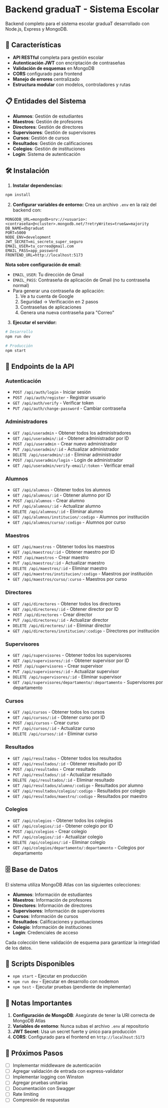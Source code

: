 # Backend graduaT - Sistema Escolar

Backend completo para el sistema escolar graduaT desarrollado con Node.js, Express y MongoDB.

## 🚀 Características

- **API RESTful** completa para gestión escolar
- **Autenticación JWT** con encriptación de contraseñas
- **Validación de esquemas** en MongoDB
- **CORS** configurado para frontend
- **Manejo de errores** centralizado
- **Estructura modular** con modelos, controladores y rutas

## 📋 Entidades del Sistema

- **Alumnos**: Gestión de estudiantes
- **Maestros**: Gestión de profesores
- **Directores**: Gestión de directores
- **Supervisores**: Gestión de supervisores
- **Cursos**: Gestión de cursos
- **Resultados**: Gestión de calificaciones
- **Colegios**: Gestión de instituciones
- **Login**: Sistema de autenticación

## 🛠️ Instalación

1. **Instalar dependencias:**
```bash
npm install
```

2. **Configurar variables de entorno:**
Crea un archivo `.env` en la raíz del backend con:
```env
MONGODB_URL=mongodb+srv://<usuario>:<contraseña>@<cluster>.mongodb.net/?retryWrites=true&w=majority
DB_NAME=dbgraduat
PORT=5000
NODE_ENV=development
JWT_SECRET=mi_secreto_super_seguro
EMAIL_USER=tu_correo@gmail.com
EMAIL_PASS=app_password
FRONTEND_URL=http://localhost:5173
```

**Nota sobre configuración de email:**
- `EMAIL_USER`: Tu dirección de Gmail
- `EMAIL_PASS`: Contraseña de aplicación de Gmail (no tu contraseña normal)
- Para generar una contraseña de aplicación:
  1. Ve a tu cuenta de Google
  2. Seguridad → Verificación en 2 pasos
  3. Contraseñas de aplicaciones
  4. Genera una nueva contraseña para "Correo"

3. **Ejecutar el servidor:**
```bash
# Desarrollo
npm run dev

# Producción
npm start
```

## 📡 Endpoints de la API

### Autenticación
- `POST /api/auth/login` - Iniciar sesión
- `POST /api/auth/register` - Registrar usuario
- `GET /api/auth/verify` - Verificar token
- `PUT /api/auth/change-password` - Cambiar contraseña

### Administradores
- `GET /api/useradmin` - Obtener todos los administradores
- `GET /api/useradmin/:id` - Obtener administrador por ID
- `POST /api/useradmin` - Crear nuevo administrador
- `PUT /api/useradmin/:id` - Actualizar administrador
- `DELETE /api/useradmin/:id` - Eliminar administrador
- `POST /api/useradmin/login` - Login de administrador
- `GET /api/useradmin/verify-email/:token` - Verificar email

### Alumnos
- `GET /api/alumnos` - Obtener todos los alumnos
- `GET /api/alumnos/:id` - Obtener alumno por ID
- `POST /api/alumnos` - Crear alumno
- `PUT /api/alumnos/:id` - Actualizar alumno
- `DELETE /api/alumnos/:id` - Eliminar alumno
- `GET /api/alumnos/institucion/:codigo` - Alumnos por institución
- `GET /api/alumnos/curso/:codigo` - Alumnos por curso

### Maestros
- `GET /api/maestros` - Obtener todos los maestros
- `GET /api/maestros/:id` - Obtener maestro por ID
- `POST /api/maestros` - Crear maestro
- `PUT /api/maestros/:id` - Actualizar maestro
- `DELETE /api/maestros/:id` - Eliminar maestro
- `GET /api/maestros/institucion/:codigo` - Maestros por institución
- `GET /api/maestros/curso/:curso` - Maestros por curso

### Directores
- `GET /api/directores` - Obtener todos los directores
- `GET /api/directores/:id` - Obtener director por ID
- `POST /api/directores` - Crear director
- `PUT /api/directores/:id` - Actualizar director
- `DELETE /api/directores/:id` - Eliminar director
- `GET /api/directores/institucion/:codigo` - Directores por institución

### Supervisores
- `GET /api/supervisores` - Obtener todos los supervisores
- `GET /api/supervisores/:id` - Obtener supervisor por ID
- `POST /api/supervisores` - Crear supervisor
- `PUT /api/supervisores/:id` - Actualizar supervisor
- `DELETE /api/supervisores/:id` - Eliminar supervisor
- `GET /api/supervisores/departamento/:departamento` - Supervisores por departamento

### Cursos
- `GET /api/cursos` - Obtener todos los cursos
- `GET /api/cursos/:id` - Obtener curso por ID
- `POST /api/cursos` - Crear curso
- `PUT /api/cursos/:id` - Actualizar curso
- `DELETE /api/cursos/:id` - Eliminar curso

### Resultados
- `GET /api/resultados` - Obtener todos los resultados
- `GET /api/resultados/:id` - Obtener resultado por ID
- `POST /api/resultados` - Crear resultado
- `PUT /api/resultados/:id` - Actualizar resultado
- `DELETE /api/resultados/:id` - Eliminar resultado
- `GET /api/resultados/alumno/:codigo` - Resultados por alumno
- `GET /api/resultados/colegio/:codigo` - Resultados por colegio
- `GET /api/resultados/maestro/:codigo` - Resultados por maestro

### Colegios
- `GET /api/colegios` - Obtener todos los colegios
- `GET /api/colegios/:id` - Obtener colegio por ID
- `POST /api/colegios` - Crear colegio
- `PUT /api/colegios/:id` - Actualizar colegio
- `DELETE /api/colegios/:id` - Eliminar colegio
- `GET /api/colegios/departamento/:departamento` - Colegios por departamento

## 🗄️ Base de Datos

El sistema utiliza MongoDB Atlas con las siguientes colecciones:

- **Alumnos**: Información de estudiantes
- **Maestros**: Información de profesores
- **Directores**: Información de directores
- **Supervisores**: Información de supervisores
- **Cursos**: Información de cursos
- **Resultados**: Calificaciones y puntuaciones
- **Colegio**: Información de instituciones
- **Login**: Credenciales de acceso

Cada colección tiene validación de esquema para garantizar la integridad de los datos.

## 🔧 Scripts Disponibles

- `npm start` - Ejecutar en producción
- `npm run dev` - Ejecutar en desarrollo con nodemon
- `npm test` - Ejecutar pruebas (pendiente de implementar)

## 📝 Notas Importantes

1. **Configuración de MongoDB**: Asegúrate de tener la URI correcta de MongoDB Atlas
2. **Variables de entorno**: Nunca subas el archivo `.env` al repositorio
3. **JWT Secret**: Usa un secret fuerte y único para producción
4. **CORS**: Configurado para el frontend en `http://localhost:5173`

## 🚀 Próximos Pasos

- [ ] Implementar middleware de autenticación
- [ ] Agregar validación de entrada con express-validator
- [ ] Implementar logging con Winston
- [ ] Agregar pruebas unitarias
- [ ] Documentación con Swagger
- [ ] Rate limiting
- [ ] Compresión de respuestas
